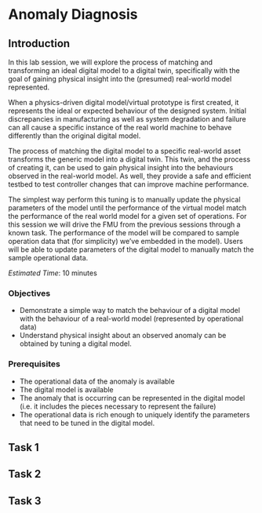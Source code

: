 # Anomaly Diagnosis

## Introduction
In this lab session, we will explore the process of matching and transforming an ideal digital model to a digital twin, specifically with the goal of gaining physical insight into the (presumed) real-world model represented.

When a physics-driven digital model/virtual prototype is first created, it represents the ideal or expected behaviour of the designed system. 
Initial discrepancies in manufacturing as well as system degradation and failure can all cause a specific instance of the real world machine to behave differently than the original digital model. 
 
The process of matching the digital model to a specific real-world asset transforms the generic model into a digital twin. This twin, and the process of creating it, can be used to gain physical insight into the behaviours observed in the real-world model.  As well, they provide a safe and efficient testbed to test controller changes that can improve machine performance.
 
The simplest way perform this tuning  is to manually update the physical parameters of the model until the performance of the virtual model match the performance of the real world model for a given set of operations.    For this session we will drive the FMU from the previous sessions through a known task.  The performance of the model will be compared to sample operation data that (for simplicity) we’ve embedded in the model).  Users will be able to update parameters of the digital model to manually match the sample operational data.


*Estimated Time*: 10 minutes

### Objectives
- Demonstrate a simple way to match the behaviour of a digital model with the behaviour of a real-world model (represented by operational data)
- Understand physical insight about an observed anomaly can be obtained by tuning a digital model.

### Prerequisites
- The operational data of the anomaly is available
- The digital model is available
- The anomaly that is occurring can be represented in the digital model (i.e. it includes the pieces necessary to represent the failure)
- The operational data is rich enough to uniquely identify the parameters that need to be tuned in the digital model.


## Task 1



## Task 2




## Task 3